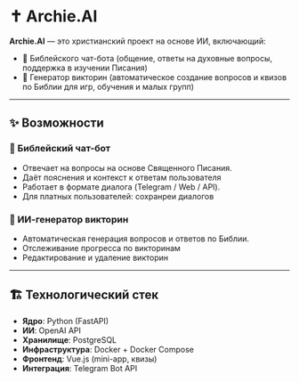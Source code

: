 # ✝️ Archie.AI

**Archie.AI** — это христианский проект на основе ИИ, включающий:  
- 📖 Библейского чат-бота (общение, ответы на духовные вопросы, поддержка в изучении Писания)  
- 🎯 Генератор викторин (автоматическое создание вопросов и квизов по Библии для игр, обучения и малых групп)  

---

## ✨ Возможности

### 📖 Библейский чат-бот
- Отвечает на вопросы на основе Священного Писания.  
- Даёт пояснения и контекст к ответам пользователя
- Работает в формате диалога (Telegram / Web / API).
- Для платных пользователей: сохранреи диалогов

### 🎯 ИИ-генератор викторин
- Автоматическая генерация вопросов и ответов по Библии.  
- Отслеживание прогресса по викторинам
- Редактирование и удаление викторин

---

## 🏗️ Технологический стек

- **Ядро**: Python (FastAPI)  
- **ИИ**: OpenAI API
- **Хранилище**: PostgreSQL 
- **Инфраструктура**: Docker + Docker Compose  
- **Фронтенд**: Vue.js (mini-app, квизы)  
- **Интеграция**: Telegram Bot API  
